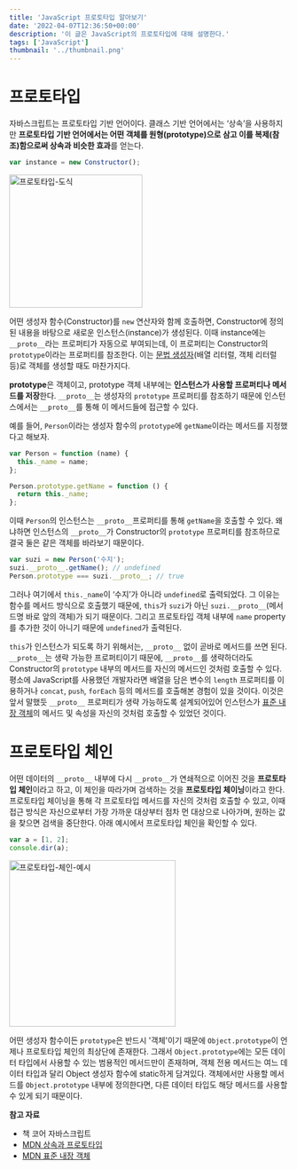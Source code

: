 ```yaml
---
title: 'JavaScript 프로토타입 알아보기'
date: '2022-04-07T12:36:50+00:00'
description: '이 글은 JavaScript의 프로토타입에 대해 설명한다.'
tags: ['JavaScript']
thumbnail: '../thumbnail.png'
---
```


# 프로토타입

자바스크립트는 프로토타입 기반 언어이다. 클래스 기반 언어에서는 ‘상속’을 사용하지만 **프로토타입 기반 언어에서는 어떤 객체를 원형(prototype)으로 삼고 이를 복제(참조)함으로써 상속과 비슷한 효과**를 얻는다.

```javascript
var instance = new Constructor();
```

<img width="240" alt="프로토타입-도식" src="https://user-images.githubusercontent.com/47051596/156561919-3c5f4596-767b-4089-8549-2f611e778746.png">

어떤 생성자 함수(Constructor)를 `new` 연산자와 함께 호출하면, Constructor에 정의된 내용을 바탕으로 새로운 인스턴스(instance)가 생성된다. 이때 instance에는 `__proto__`라는 프로퍼티가 자동으로 부여되는데, 이 프로퍼티는 Constructor의 `prototype`이라는 프로퍼티를 참조한다. 이는 [문법 생성자](https://developer.mozilla.org/ko/docs/Web/JavaScript/Inheritance_and_the_prototype_chain#%EB%AC%B8%EB%B2%95_%EC%83%9D%EC%84%B1%EC%9E%90%EB%A1%9C_%EA%B0%9D%EC%B2%B4_%EC%83%9D%EC%84%B1)(배열 리터럴, 객체 리터럴 등)로 객체를 생성할 때도 마찬가지다.

**prototype**은 객체이고, prototype 객체 내부에는 **인스턴스가 사용할 프로퍼티나 메서드를 저장**한다. `__proto__`는 생성자의 `prototype` 프로퍼티를 참조하기 때문에 인스턴스에서는 `__proto__`를 통해 이 메서드들에 접근할 수 있다.

예를 들어, `Person`이라는 생성자 함수의 `prototype`에 `getName`이라는 메서드를 지정했다고 해보자.

```javascript
var Person = function (name) {
  this._name = name;
};

Person.prototype.getName = function () {
  return this._name;
};
```

이때 `Person`의 인스턴스는 `__proto__`프로퍼티를 통해 `getName`을 호출할 수 있다. 왜냐하면 인스턴스의 `__proto__`가 Constructor의 `prototype` 프로퍼티를 참조하므로 결국 둘은 같은 객체를 바라보기 때문이다.

```javascript
var suzi = new Person('수지');
suzi.__proto__.getName(); // undefined
Person.prototype === suzi.__proto__; // true
```

그러나 여기에서 `this._name`이 ‘수지’가 아니라 `undefined`로 출력되었다. 그 이유는 함수를 메서드 방식으로 호출했기 때문에, `this`가 `suzi`가 아닌 `suzi.__proto__`(메서드명 바로 앞의 객체)가 되기 때문이다. 그리고 프로토타입 객체 내부에 `name` property를 추가한 것이 아니기 때문에 `undefined`가 출력된다.

`this`가 인스턴스가 되도록 하기 위해서는, `__proto__` 없이 곧바로 메서드를 쓰면 된다. `__proto__`는 생략 가능한 프로퍼티이기 때문에, `__proto__`를 생략하더라도 Constructor의 `prototype` 내부의 메서드를 자신의 메서드인 것처럼 호출할 수 있다. 평소에 JavaScript를 사용했던 개발자라면 배열을 담은 변수의 `length` 프로퍼티를 이용하거나 `concat`, `push`, `forEach` 등의 메서드를 호출해본 경험이 있을 것이다. 이것은 앞서 말했듯 `__proto__` 프로퍼티가 생략 가능하도록 설계되어있어 인스턴스가 [표준 내장 객체](https://developer.mozilla.org/ko/docs/Web/JavaScript/Reference/Global_Objects)의 메서드 및 속성을 자신의 것처럼 호출할 수 있었던 것이다.

# 프로토타입 체인

어떤 데이터의 `__proto__` 내부에 다시 `__proto__`가 연쇄적으로 이어진 것을 **프로토타입 체인**이라고 하고, 이 체인을 따라가며 검색하는 것을 **프로토타입 체이닝**이라고 한다. 프로토타입 체이닝을 통해 각 프로토타입 메서드를 자신의 것처럼 호출할 수 있고, 이때 접근 방식은 자신으로부터 가장 가까운 대상부터 점차 먼 대상으로 나아가며, 원하는 값을 찾으면 검색을 중단한다. 아래 예시에서 프로토타입 체인을 확인할 수 있다.

```javascript
var a = [1, 2];
console.dir(a);
```

<img width="300" alt="프로토타입-체인-예시" src="https://user-images.githubusercontent.com/47051596/162200498-c22170ae-127f-4298-b02e-c772ff65e6f4.png">

어떤 생성자 함수이든 `prototype`은 반드시 '객체'이기 때문에 `Object.prototype`이 언제나 프로토타입 체인의 최상단에 존재한다. 그래서 `Object.prototype`에는 모든 데이터 타입에서 사용할 수 있는 범용적인 메서드만이 존재하며, 객체 전용 메서드는 여느 데이터 타입과 달리 Object 생성자 함수에 static하게 담겨있다. 객체에서만 사용할 메서드를 `Object.prototype` 내부에 정의한다면, 다른 데이터 타입도 해당 메서드를 사용할 수 있게 되기 때문이다.

**참고 자료**

- 책 코어 자바스크립트
- [MDN 상속과 프로토타입](https://developer.mozilla.org/ko/docs/Web/JavaScript/Inheritance_and_the_prototype_chain)
- [MDN 표준 내장 객체](https://developer.mozilla.org/ko/docs/Web/JavaScript/Reference/Global_Objects)
